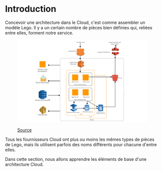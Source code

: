 # Introduction

Concevoir une architecture dans le Cloud, c'est comme assembler un modèle Lego. Il y a un certain nombre de pièces bien définies qui, reliées entre elles, forment notre service.

<figure><img src="../graphics/AWS-Architecture-1-e1632285931271.png" alt=""><figcaption><p><a href="https://k21academy.com/amazon-web-services/architecture/">Source</a></p></figcaption></figure>

Tous les fournisseurs Cloud ont plus ou moins les mêmes types de pièces de Lego, mais ils utilisent parfois des noms différents pour chacune d'entre elles.

Dans cette section, nous allons apprendre les éléments de base d'une architecture Cloud.
